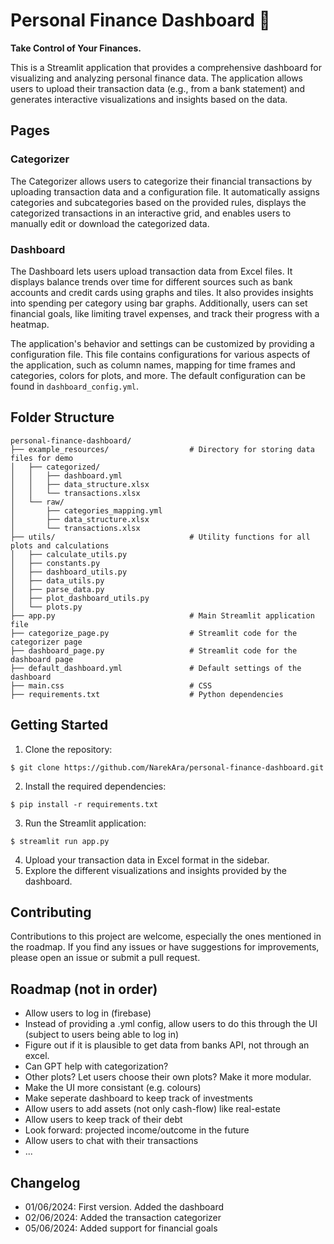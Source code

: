 # Personal Finance Dashboard 👋

**Take Control of Your Finances.**

This is a Streamlit application that provides a comprehensive dashboard for visualizing and analyzing personal finance data. The application allows users to upload their transaction data (e.g., from a bank statement) and generates interactive visualizations and insights based on the data.

## Pages

### Categorizer
The Categorizer allows users to categorize their financial transactions by uploading transaction data and a configuration file. It automatically assigns categories and subcategories based on the provided rules, displays the categorized transactions in an interactive grid, and enables users to manually edit or download the categorized data.

### Dashboard
The Dashboard lets users upload transaction data from Excel files. It displays balance trends over time for different sources such as bank accounts and credit cards using graphs and tiles. It also provides insights into spending per category using bar graphs. Additionally, users can set financial goals, like limiting travel expenses, and track their progress with a heatmap.


The application's behavior and settings can be customized by providing a configuration file. This file contains configurations for various aspects of the application, such as column names, mapping for time frames and categories, colors for plots, and more. The default configuration can be found in `dashboard_config.yml`.

## Folder Structure
```
personal-finance-dashboard/
├── example_resources/                  # Directory for storing data files for demo
│   ├── categorized/
│   │   ├── dashboard.yml
│   │   ├── data_structure.xlsx
│   │   └── transactions.xlsx
│   └── raw/
│       ├── categories_mapping.yml
│       ├── data_structure.xlsx
│       └── transactions.xlsx
├── utils/                              # Utility functions for all plots and calculations
│   ├── calculate_utils.py
│   ├── constants.py                    
│   ├── dashboard_utils.py
│   ├── data_utils.py
│   ├── parse_data.py
│   ├── plot_dashboard_utils.py
│   └── plots.py                        
├── app.py                              # Main Streamlit application file
├── categorize_page.py                  # Streamlit code for the categorizer page
├── dashboard_page.py                   # Streamlit code for the dashboard page
├── default_dashboard.yml               # Default settings of the dashboard
├── main.css                            # CSS
├── requirements.txt                    # Python dependencies
```

## Getting Started

1. Clone the repository:
```
$ git clone https://github.com/NarekAra/personal-finance-dashboard.git
```
2. Install the required dependencies:
```
$ pip install -r requirements.txt
```

3. Run the Streamlit application:
```
$ streamlit run app.py
```
4. Upload your transaction data in Excel format in the sidebar.
5. Explore the different visualizations and insights provided by the dashboard.

## Contributing

Contributions to this project are welcome, especially the ones mentioned in the roadmap. If you find any issues or have suggestions for improvements, please open an issue or submit a pull request.

## Roadmap (not in order)
- Allow users to log in (firebase)
- Instead of providing a .yml config, allow users to do this through the UI (subject to users being able to log in)
- Figure out if it is plausible to get data from banks API, not through an excel.
- Can GPT help with categorization?
- Other plots? Let users choose their own plots? Make it more modular.
- Make the UI more consistant (e.g. colours)
- Make seperate dashboard to keep track of investments
- Allow users to add assets (not only cash-flow) like real-estate
- Allow users to keep track of their debt
- Look forward: projected income/outcome in the future
- Allow users to chat with their transactions
- ...

## Changelog
- 01/06/2024: First version. Added the dashboard
- 02/06/2024: Added the transaction categorizer
- 05/06/2024: Added support for financial goals